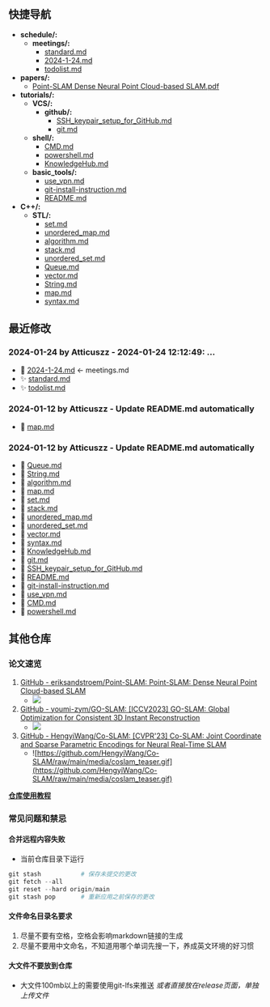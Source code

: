 ## 快捷导航
- **schedule/:**
  - **meetings/:**
      - [standard.md](docs/schedule/meetings/standard.md)
      - [2024-1-24.md](docs/schedule/meetings/2024-1-24.md)
    - [todolist.md](docs/schedule/todolist.md)
- **papers/:**
    - [Point-SLAM Dense Neural Point Cloud-based SLAM.pdf](docs/papers/Point-SLAM%20Dense%20Neural%20Point%20Cloud-based%20SLAM.pdf)
- **tutorials/:**
  - **VCS/:**
    - **github/:**
        - [SSH_keypair_setup_for_GitHub.md](docs/tutorials/VCS/github/SSH_keypair_setup_for_GitHub.md)
      - [git.md](docs/tutorials/VCS/git.md)
  - **shell/:**
      - [CMD.md](docs/tutorials/shell/CMD.md)
      - [powershell.md](docs/tutorials/shell/powershell.md)
    - [KnowledgeHub.md](docs/tutorials/KnowledgeHub.md)
  - **basic_tools/:**
      - [use_vpn.md](docs/tutorials/basic_tools/use_vpn.md)
      - [git-install-instruction.md](docs/tutorials/basic_tools/git-install-instruction.md)
      - [README.md](docs/tutorials/basic_tools/README.md)
- **C++/:**
  - **STL/:**
      - [set.md](docs/C++/STL/set.md)
      - [unordered_map.md](docs/C++/STL/unordered_map.md)
      - [algorithm.md](docs/C++/STL/algorithm.md)
      - [stack.md](docs/C++/STL/stack.md)
      - [unordered_set.md](docs/C++/STL/unordered_set.md)
      - [Queue.md](docs/C++/STL/Queue.md)
      - [vector.md](docs/C++/STL/vector.md)
      - [String.md](docs/C++/STL/String.md)
      - [map.md](docs/C++/STL/map.md)
    - [syntax.md](docs/C++/syntax.md)
## 最近修改
### 2024-01-24 by Atticuszz - 2024-01-24 12:12:49: ...
- 🚚 [2024-1-24.md](docs/schedule/meetings/2024-1-24.md) <- meetings.md
- ✨ [standard.md](docs/schedule/meetings/standard.md)
- ✨ [todolist.md](docs/schedule/todolist.md)
### 2024-01-12 by Atticuszz - Update README.md automatically
- 🔨 [map.md](docs/C++/STL/map.md)
### 2024-01-12 by Atticuszz - Update README.md automatically
- 🔨 [Queue.md](docs/C++/STL/Queue.md)
- 🔨 [String.md](docs/C++/STL/String.md)
- 🔨 [algorithm.md](docs/C++/STL/algorithm.md)
- 🔨 [map.md](docs/C++/STL/map.md)
- 🔨 [set.md](docs/C++/STL/set.md)
- 🔨 [stack.md](docs/C++/STL/stack.md)
- 🔨 [unordered_map.md](docs/C++/STL/unordered_map.md)
- 🔨 [unordered_set.md](docs/C++/STL/unordered_set.md)
- 🔨 [vector.md](docs/C++/STL/vector.md)
- 🔨 [syntax.md](docs/C++/syntax.md)
- 🔨 [KnowledgeHub.md](docs/tutorials/KnowledgeHub.md)
- 🔨 [git.md](docs/tutorials/VCS/git.md)
- 🔨 [SSH_keypair_setup_for_GitHub.md](docs/tutorials/VCS/github/SSH_keypair_setup_for_GitHub.md)
- 🔨 [README.md](docs/tutorials/basic_tools/README.md)
- 🔨 [git-install-instruction.md](docs/tutorials/basic_tools/git-install-instruction.md)
- 🔨 [use_vpn.md](docs/tutorials/basic_tools/use_vpn.md)
- 🔨 [CMD.md](docs/tutorials/shell/CMD.md)
- 🔨 [powershell.md](docs/tutorials/shell/powershell.md)
## 其他仓库

### 论文速览

1. [GitHub - eriksandstroem/Point-SLAM: Point-SLAM: Dense Neural Point Cloud-based SLAM](https://github.com/eriksandstroem/Point-SLAM)
   - ![](https://github.com/eriksandstroem/Point-SLAM/raw/main/media/office_4.gif)
2. [GitHub - youmi-zym/GO-SLAM: [ICCV2023] GO-SLAM: Global Optimization for Consistent 3D Instant Reconstruction](https://github.com/youmi-zym/GO-SLAM)
   - ![](https://github.com/youmi-zym/GO-SLAM/raw/main/images/comparison.png)
3. [GitHub - HengyiWang/Co-SLAM: [CVPR'23] Co-SLAM: Joint Coordinate and Sparse Parametric Encodings for Neural Real-Time SLAM](https://github.com/HengyiWang/Co-SLAM)
   - ![https://github.com/HengyiWang/Co-SLAM/raw/main/media/coslam_teaser.gif](https://github.com/HengyiWang/Co-SLAM/raw/main/media/coslam_teaser.gif)

**[仓库使用教程](docs/tutorials/KnowledgeHub)**

### 常见问题和禁忌

#### 合并远程内容失败

- 当前仓库目录下运行

```PowerShell
git stash           # 保存未提交的更改
git fetch --all
git reset --hard origin/main
git stash pop       # 重新应用之前保存的更改
```

#### 文件命名目录名要求

1. 尽量不要有空格，空格会影响markdown链接的生成
2. 尽量不要用中文命名，不知道用哪个单词先搜一下，养成英文环境的好习惯

#### 大文件不要放到仓库

- 大文件100mb以上的需要使用git-lfs来推送 _或者直接放在release页面，单独上传文件_
